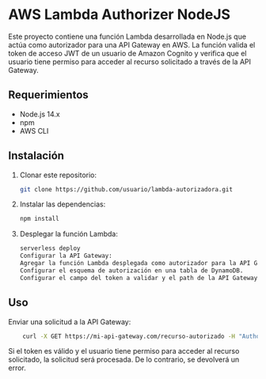 # AWS Lambda Authorizer NodeJS

Este proyecto contiene una función Lambda desarrollada en Node.js que actúa como autorizador para una API Gateway en AWS. La función valida el token de acceso JWT de un usuario de Amazon Cognito y verifica que el usuario tiene permiso para acceder al recurso solicitado a través de la API Gateway.

## Requerimientos

- Node.js 14.x
- npm
- AWS CLI

## Instalación

1. Clonar este repositorio:
   ```bash
   git clone https://github.com/usuario/lambda-autorizadora.git
   ```

2. Instalar las dependencias:
    ```bash
    npm install
    ```

3. Desplegar la función Lambda:
    ```bash
    serverless deploy
    Configurar la API Gateway:
    Agregar la función Lambda desplegada como autorizador para la API Gateway en AWS.
    Configurar el esquema de autorización en una tabla de DynamoDB.
    Configurar el campo del token a validar y el path de la API Gateway que requiere autorización.
    ```

## Uso

Enviar una solicitud a la API Gateway:
```bash
    curl -X GET https://mi-api-gateway.com/recurso-autorizado -H "Authorization: Bearer {token de acceso JWT}"
```

Si el token es válido y el usuario tiene permiso para acceder al recurso solicitado, la solicitud será procesada. De lo contrario, se devolverá un error.